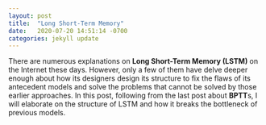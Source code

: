 ```yaml
---
layout: post
title:  "Long Short-Term Memory"
date:   2020-07-20 14:51:14 -0700
categories: jekyll update
---
```


There are numerous explanations on **Long Short-Term Memory (LSTM)** on the Internet these days. However, only a few of them have delve deeper enough about how its designers design its structure to fix the flaws of its antecedent models and solve the problems that cannot be solved by those earlier approaches. In this post, following from the last post about **BPTT**s, I will elaborate on the structure of LSTM and how it breaks the bottleneck of previous models. 



